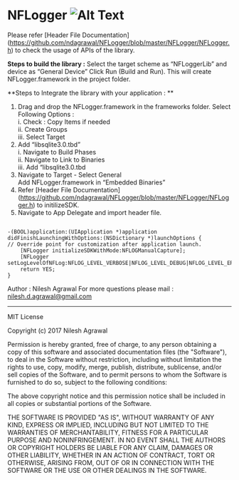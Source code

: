 # NFLogger   ![Alt Text](https://travis-ci.org/ndagrawal/NFLogger.svg?branch=master)



Please refer [Header File Documentation] (https://github.com/ndagrawal/NFLogger/blob/master/NFLogger/NFLogger.h) to check the usage of APIs of the library. 

**Steps to build the library :** 
Select the target scheme as “NFLoggerLib” and device as “General Device” 
Click Run (Build and Run). This will create NFLogger.framework in the project folder. 

**Steps to Integrate the library with your application : **   
1. Drag and drop the NFLogger.framework in the frameworks folder. Select Following Options :   
            i. Check : Copy Items if needed  
            ii. Create Groups  
            iii. Select Target     
2. Add “libsqlite3.0.tbd”   
    i. Navigate to Build Phases   
    ii. Navigate to Link to Binaries   
    iii. Add “libsqlite3.0.tbd  
4. Navigate to Target - Select General  
    Add NFLogger.framework in “Embedded Binaries”  
5. Refer  [Header File Documentation] (https://github.com/ndagrawal/NFLogger/blob/master/NFLogger/NFLogger.h) to initilizeSDK.    
6. Navigate to App Delegate and import header file.  
```#import<NFLogger/NFLogger.h>

-(BOOL)application:(UIApplication *)application didFinishLaunchingWithOptions:(NSDictionary *)launchOptions {  
// Override point for customization after application launch.  
    [NFLogger initializeSDKWithMode:NFLOGManualCapture];  
    [NFLogger setLogLevelOfNFLog:NFLOG_LEVEL_VERBOSE|NFLOG_LEVEL_DEBUG|NFLOG_LEVEL_ERROR];  
    return YES;  
}  
```

Author : Nilesh Agrawal
For more questions please mail : nilesh.d.agrawal@gmail.com

----

MIT License

Copyright (c) 2017 Nilesh Agrawal

Permission is hereby granted, free of charge, to any person obtaining a copy
of this software and associated documentation files (the "Software"), to deal
in the Software without restriction, including without limitation the rights
to use, copy, modify, merge, publish, distribute, sublicense, and/or sell
copies of the Software, and to permit persons to whom the Software is
furnished to do so, subject to the following conditions:

The above copyright notice and this permission notice shall be included in all
copies or substantial portions of the Software.

THE SOFTWARE IS PROVIDED "AS IS", WITHOUT WARRANTY OF ANY KIND, EXPRESS OR
IMPLIED, INCLUDING BUT NOT LIMITED TO THE WARRANTIES OF MERCHANTABILITY,
FITNESS FOR A PARTICULAR PURPOSE AND NONINFRINGEMENT. IN NO EVENT SHALL THE
AUTHORS OR COPYRIGHT HOLDERS BE LIABLE FOR ANY CLAIM, DAMAGES OR OTHER
LIABILITY, WHETHER IN AN ACTION OF CONTRACT, TORT OR OTHERWISE, ARISING FROM,
OUT OF OR IN CONNECTION WITH THE SOFTWARE OR THE USE OR OTHER DEALINGS IN THE
SOFTWARE.

